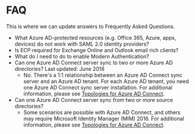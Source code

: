 # FAQ
This is where we can update answers to Frequently Asked Questions. 

- What Azure AD-protected resources (e.g. Office 365, Azure, apps, devices) do not work with SAML 2.0 identity providers?
- Is ECP required for Exchange Online and Outlook email rich clients?
- What do I need to do to enable Modern Authentication?
- Can one Azure AD Connect server sync to two or more Azure AD directories? Last updated: June 2018
  - No. There's a 1:1 relationship between an Azure AD Connect sync server and an Azure AD tenant. For each Azure AD tenant, you need one Azure AD Connect sync server installation. For additional information, please see [Topologies for Azure AD Connect](https://docs.microsoft.com/en-us/azure/active-directory/connect/active-directory-aadconnect-topologies). 
- Can one Azure AD Connect server sync from two or more source directories? 
  - Some scenarios are possible with Azure AD Connect, and others may require Microsoft Identity Manager (MIM) 2016. For additional information, please see [Topologies for Azure AD Connect](https://docs.microsoft.com/en-us/azure/active-directory/connect/active-directory-aadconnect-topologies). 

